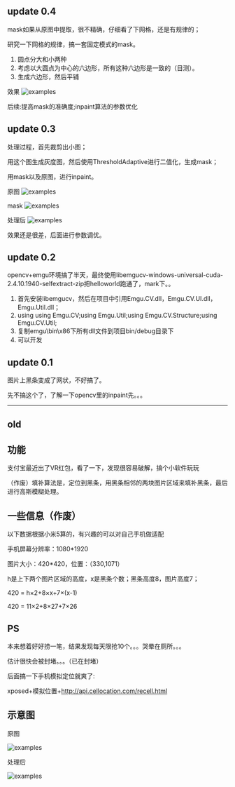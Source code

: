 ﻿## update 0.4

mask如果从原图中提取，很不精确，仔细看了下网格，还是有规律的；

研究一下网格的规律，搞一套固定模式的mask。

1. 圆点分大和小两种
2. 考虑以大圆点为中心的六边形，所有这种六边形是一致的（目测）。
3. 生成六边形，然后平铺

效果
![examples](manual_mask.png "examples")

后续:提高mask的准确度;inpaint算法的参数优化

## update 0.3

处理过程，首先裁剪出小图；

用这个图生成灰度图，然后使用ThresholdAdaptive进行二值化，生成mask；

用mask以及原图，进行inpaint。

原图
![examples](1.png "examples")

mask
![examples](2.png "examples")

处理后
![examples](3.png "examples")

效果还是很差，后面进行参数调优。

## update 0.2

opencv+emgu环境搞了半天，最终使用libemgucv-windows-universal-cuda-2.4.10.1940-selfextract-zip把helloworld跑通了，mark下。。

1. 首先安装libemgucv，然后在项目中引用Emgu.CV.dll，Emgu.CV.UI.dll，Emgu.Util.dll；
2. using using Emgu.CV;using Emgu.Util;using Emgu.CV.Structure;using Emgu.CV.Util;
3. 复制emgu\bin\x86下所有dll文件到项目bin/debug目录下
4. 可以开发

## update 0.1

图片上黑条变成了网状，不好搞了。

先不搞这个了，了解一下opencv里的inpaint先。。。

-----
old
-----

## 功能

支付宝最近出了VR红包，看了一下，发现很容易破解，搞个小软件玩玩

（作废）填补算法是，定位到黑条，用黑条相邻的两块图片区域来填补黑条，最后进行高斯模糊处理。

## 一些信息（作废）

以下数据根据小米5算的，有兴趣的可以对自己手机做适配

手机屏幕分辨率：1080*1920

图片大小：420*420，位置：（330,1071）

h是上下两个图片区域的高度，x是黑条个数；黑条高度8，图片高度7；

420 = h×2+8×x+7×(x-1)   

420 = 11×2+8×27+7×26

## PS

本来想着好好捞一笔，结果发现每天限抢10个。。。哭晕在厕所。。。

估计很快会被封堵。。。（已在封堵）

后面搞一下手机模拟定位就爽了:

xposed+模拟位置+http://api.cellocation.com/recell.html

## 示意图

原图

![examples](1.jpg "examples")

处理后

![examples](2.jpg "examples")
